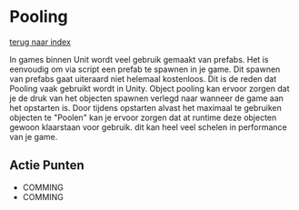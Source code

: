 # Pooling
[terug naar index](/Index.md)  

In games binnen Unit wordt veel gebruik gemaakt van prefabs. Het is eenvoudig om via script een prefab te spawnen in je game. Dit spawnen van prefabs gaat uiteraard niet helemaal kostenloos. 
Dit is de reden dat Pooling vaak gebruikt wordt in Unity. Object pooling kan ervoor zorgen dat je de druk van het objecten spawnen verlegd naar wanneer de game aan het opstarten is. 
Door tijdens opstarten alvast het maximaal te gebruiken objecten te "Poolen" kan je ervoor zorgen dat at runtime deze objecten gewoon klaarstaan voor gebruik. dit kan heel veel 
schelen in performance van je game.  

## Actie Punten
* COMMING
* COMMING
##  